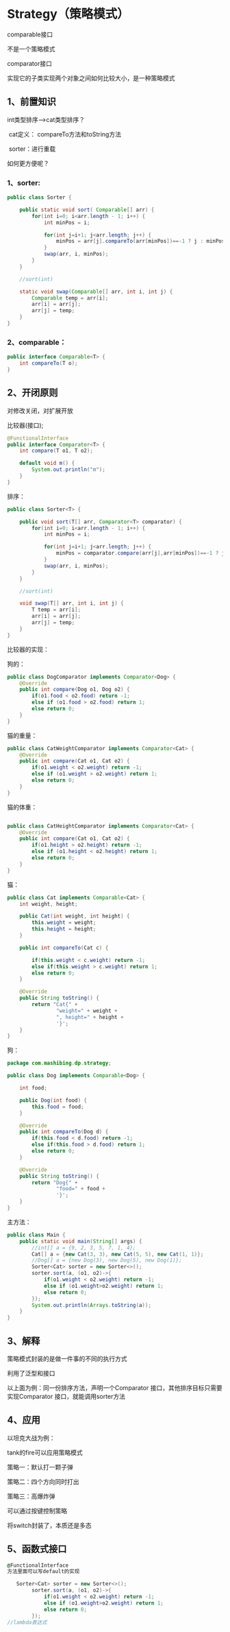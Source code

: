 # Strategy（策略模式）

comparable接口

不是一个策略模式

comparator接口

实现它的子类实现两个对象之间如何比较大小，是一种策略模式

## 1、前置知识

int类型排序-->cat类型排序？

​	cat定义： compareTo方法和toString方法

​	sorter：进行重载

如何更方便呢？

### 1、sorter:

```java
public class Sorter {

    public static void sort( Comparable[] arr) {
        for(int i=0; i<arr.length - 1; i++) {
            int minPos = i;

            for(int j=i+1; j<arr.length; j++) {
                minPos = arr[j].compareTo(arr[minPos])==-1 ? j : minPos;
            }
            swap(arr, i, minPos);
        }
    }

    //sort(int)

    static void swap(Comparable[] arr, int i, int j) {
        Comparable temp = arr[i];
        arr[i] = arr[j];
        arr[j] = temp;
    }
}
```

### 2、comparable：

```java
public interface Comparable<T> {
    int compareTo(T o);
}
```

## 2、开闭原则

对修改关闭，对扩展开放

比较器(接口);

```java
@FunctionalInterface
public interface Comparator<T> {
    int compare(T o1, T o2);

    default void m() {
        System.out.println("m");
    }
}
```

排序：

```java
public class Sorter<T> {

    public void sort(T[] arr, Comparator<T> comparator) {
        for(int i=0; i<arr.length - 1; i++) {
            int minPos = i;

            for(int j=i+1; j<arr.length; j++) {
                minPos = comparator.compare(arr[j],arr[minPos])==-1 ? j : minPos;
            }
            swap(arr, i, minPos);
        }
    }

    //sort(int)

    void swap(T[] arr, int i, int j) {
        T temp = arr[i];
        arr[i] = arr[j];
        arr[j] = temp;
    }
}

```

比较器的实现：

狗的：

```java
public class DogComparator implements Comparator<Dog> {
    @Override
    public int compare(Dog o1, Dog o2) {
        if(o1.food < o2.food) return -1;
        else if (o1.food > o2.food) return 1;
        else return 0;
    }
}

```

猫的重量：

```java
public class CatWeightComparator implements Comparator<Cat> {
    @Override
    public int compare(Cat o1, Cat o2) {
        if(o1.weight < o2.weight) return -1;
        else if (o1.weight > o2.weight) return 1;
        else return 0;
    }
}
```

猫的体重：

```java

public class CatHeightComparator implements Comparator<Cat> {
    @Override
    public int compare(Cat o1, Cat o2) {
        if(o1.height > o2.height) return -1;
        else if (o1.height < o2.height) return 1;
        else return 0;
    }
}

```

猫：

```java
public class Cat implements Comparable<Cat> {
    int weight, height;

    public Cat(int weight, int height) {
        this.weight = weight;
        this.height = height;
    }

    public int compareTo(Cat c) {

        if(this.weight < c.weight) return -1;
        else if(this.weight > c.weight) return 1;
        else return 0;
    }

    @Override
    public String toString() {
        return "Cat{" +
                "weight=" + weight +
                ", height=" + height +
                '}';
    }
}
```

狗：

```java
package com.mashibing.dp.strategy;

public class Dog implements Comparable<Dog> {

    int food;

    public Dog(int food) {
        this.food = food;
    }

    @Override
    public int compareTo(Dog d) {
        if(this.food < d.food) return -1;
        else if(this.food > d.food) return 1;
        else return 0;
    }

    @Override
    public String toString() {
        return "Dog{" +
                "food=" + food +
                '}';
    }
}

```

主方法：

```java
public class Main {
    public static void main(String[] args) {
        //int[] a = {9, 2, 3, 5, 7, 1, 4};
        Cat[] a = {new Cat(3, 3), new Cat(5, 5), new Cat(1, 1)};
        //Dog[] a = {new Dog(3), new Dog(5), new Dog(1)};
        Sorter<Cat> sorter = new Sorter<>();
        sorter.sort(a, (o1, o2)->{
            if(o1.weight < o2.weight) return -1;
            else if (o1.weight>o2.weight) return 1;
            else return 0;
        });
        System.out.println(Arrays.toString(a));
    }
}
```

## 3、解释

策略模式封装的是做一件事的不同的执行方式

利用了泛型和接口

以上面为例：同一份排序方法，声明一个Comparator 接口，其他排序目标只需要实现Comparator 接口，就能调用sorter方法

## 4、应用

以坦克大战为例：

tank的fire可以应用策略模式

策略一：默认打一颗子弹

策略二：四个方向同时打出

策略三：高爆炸弹

可以通过按键控制策略

将switch封装了，本质还是多态

## 5、函数式接口

```j
@FunctionalInterface
方法里面可以写default的实现
```

```java
   Sorter<Cat> sorter = new Sorter<>();
        sorter.sort(a, (o1, o2)->{
            if(o1.weight < o2.weight) return -1;
            else if (o1.weight>o2.weight) return 1;
            else return 0;
        });
//lambda表达式
```

